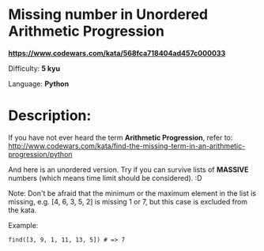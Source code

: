 # Missing number in Unordered Arithmetic Progression

**<https://www.codewars.com/kata/568fca718404ad457c000033>**

Difficulty: **5 kyu**

Language: **Python**

# Description:

If you have not ever heard the term **Arithmetic Progression**, refer to: 
<http://www.codewars.com/kata/find-the-missing-term-in-an-arithmetic-progression/python>


And here is an unordered version. Try if you can survive lists of **MASSIVE** numbers (which means time limit should be considered). :D


Note: Don't be afraid that the minimum or the maximum element in the list is missing, e.g. [4, 6, 3, 5, 2] is missing 1 or 7, but this case is excluded from the kata.


Example:



```
find([3, 9, 1, 11, 13, 5]) # => 7

```


